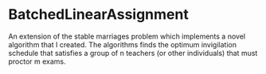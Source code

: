 # BatchedLinearAssignment
An extension of the stable marriages problem which implements a novel algorithm that I created.  The algorithms finds the optimum invigilation schedule that satisfies a group of n teachers (or other individuals) that must proctor m exams.
